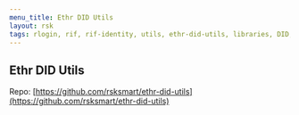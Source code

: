 ```yaml
---
menu_title: Ethr DID Utils
layout: rsk
tags: rlogin, rif, rif-identity, utils, ethr-did-utils, libraries, DID, infrastructure, mobile, protocols, mvp, design, rbtc, defi, decentralized, quick-start, guides, tutorial, networks, dapps, tools, rootstock, rsk, ethereum, smart-contracts, install, get-started, how-to, mainnet, testnet, contracts, wallets, web3, crypto
---
```


## Ethr DID Utils

Repo: [https://github.com/rsksmart/ethr-did-utils](https://github.com/rsksmart/ethr-did-utils)

